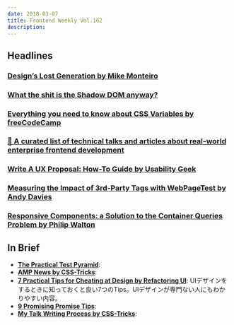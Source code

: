 ```yaml
---
date: 2018-03-07
title: Frontend Weekly Vol.162
description: 
---
```


## Headlines

### [Design’s Lost Generation by Mike Monteiro](https://medium.com/@monteiro/designs-lost-generation-ac7289549017)


### [What the shit is the Shadow DOM anyway?](https://blog.rowan.website/2018/02/15/what-the-shit-is-the-shadow-dom-anyway/)


### [Everything you need to know about CSS Variables by freeCodeCamp](https://medium.freecodecamp.org/everything-you-need-to-know-about-css-variables-c74d922ea855)


### [💼 A curated list of technical talks and articles about real-world enterprise frontend development](https://github.com/andrew--r/frontend-case-studies)


### [Write A UX Proposal: How-To Guide by Usability Geek](https://usabilitygeek.com/write-ux-proposal-how-to-guide/)


### [Measuring the Impact of 3rd-Party Tags with WebPageTest by Andy Davies](https://andydavies.me/blog/2018/02/19/using-webpagetest-to-measure-the-impact-of-3rd-party-tags/)


### [Responsive Components: a Solution to the Container Queries Problem by Philip Walton](https://philipwalton.com/articles/responsive-components-a-solution-to-the-container-queries-problem/)

## In Brief

- [**The Practical Test Pyramid**](https://martinfowler.com/articles/practical-test-pyramid.html):
- [**AMP News by CSS-Tricks**](https://css-tricks.com/amp-news/):
- [**7 Practical Tips for Cheating at Design by Refactoring UI**](https://medium.com/refactoring-ui/7-practical-tips-for-cheating-at-design-40c736799886): UIデザインをするときに知っておくと良い7つのTips。UIデザインが専門ない人にもわかりやすい内容。
- [**9 Promising Promise Tips**](https://dev.to/kepta/promising-promise-tips--c8f):
- [**My Talk Writing Process by CSS-Tricks**](https://css-tricks.com/talk-writing-process/):
